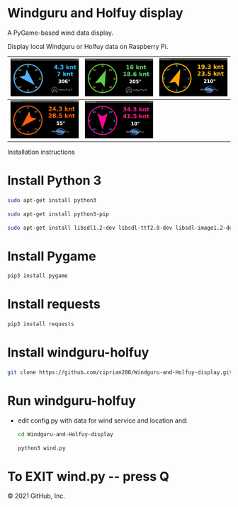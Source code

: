 # Windguru and Holfuy display

A PyGame-based wind data display.

Display local Windguru or Holfuy data on Raspberry Pi.

|![screenshot1](screenshots/screenshot1.png)|![screenshot2](screenshots/screenshot2.png)|![screenshot3](screenshots/screenshot3.png)|
| ----------------------------------------- | ----------------------------------------- | ----------------------------------------- |
|![screenshot4](screenshots/screenshot4.png)|![screenshot5](screenshots/screenshot5.png)|                                           |    
  
Installation instructions

# Install Python 3
   ```sh
   sudo apt-get install python3
   ```
   ```sh
   sudo apt-get install python3-pip
   ```
   ```sh
   sudo apt-get install libsdl1.2-dev libsdl-ttf2.0-dev libsdl-image1.2-dev libsdl-mixer1.2-dev libjpeg-dev libportmidi-dev libtimedate-perl
   ```
# Install Pygame
   ```sh
   pip3 install pygame
   ```
# Install requests
   ```sh
   pip3 install requests
   ```
# Install windguru-holfuy 
   ```sh
   git clone https://github.com/ciprian288/Windguru-and-Holfuy-display.git 
   ```
  # Run windguru-holfuy
- edit config.py with data for wind service and location and:
   
   ```sh
   cd Windguru-and-Holfuy-display
   ```
   ```sh
   python3 wind.py
   ```
#    To EXIT wind.py -- press Q    ####

© 2021 GitHub, Inc.
